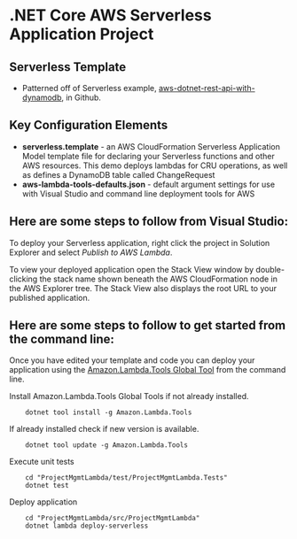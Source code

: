 # .NET Core AWS Serverless Application Project

## Serverless Template

* Patterned off of Serverless example, [aws-dotnet-rest-api-with-dynamodb](https://github.com/serverless/examples/tree/master/aws-dotnet-rest-api-with-dynamodb), in Github.

## Key Configuration Elements

* **serverless.template** - an AWS CloudFormation Serverless Application Model template file for declaring your Serverless functions and other AWS resources. This demo deploys lambdas for CRU operations, as well as defines a DynamoDB table called ChangeRequest
* **aws-lambda-tools-defaults.json** - default argument settings for use with Visual Studio and command line deployment tools for AWS

## Here are some steps to follow from Visual Studio:

To deploy your Serverless application, right click the project in Solution Explorer and select *Publish to AWS Lambda*.

To view your deployed application open the Stack View window by double-clicking the stack name shown beneath the AWS CloudFormation node in the AWS Explorer tree. The Stack View also displays the root URL to your published application.

## Here are some steps to follow to get started from the command line:

Once you have edited your template and code you can deploy your application using the [Amazon.Lambda.Tools Global Tool](https://github.com/aws/aws-extensions-for-dotnet-cli#aws-lambda-amazonlambdatools) from the command line.

Install Amazon.Lambda.Tools Global Tools if not already installed.
```
    dotnet tool install -g Amazon.Lambda.Tools
```

If already installed check if new version is available.
```
    dotnet tool update -g Amazon.Lambda.Tools
```

Execute unit tests
```
    cd "ProjectMgmtLambda/test/ProjectMgmtLambda.Tests"
    dotnet test
```

Deploy application
```
    cd "ProjectMgmtLambda/src/ProjectMgmtLambda"
    dotnet lambda deploy-serverless
```